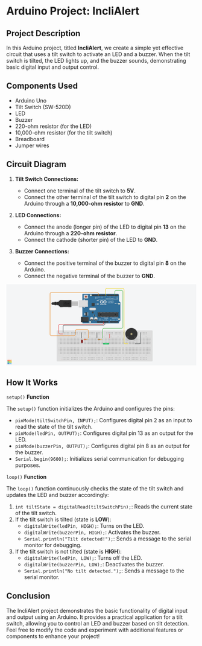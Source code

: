 # Arduino Project: IncliAlert

## Project Description

In this Arduino project, titled **IncliAlert**, we create a simple yet effective circuit that uses a tilt switch to activate an LED and a buzzer. When the tilt switch is tilted, the LED lights up, and the buzzer sounds, demonstrating basic digital input and output control.

## Components Used

- Arduino Uno
- Tilt Switch (SW-520D)
- LED
- Buzzer
- 220-ohm resistor (for the LED)
- 10,000-ohm resistor (for the tilt switch)
- Breadboard
- Jumper wires

## Circuit Diagram

1. **Tilt Switch Connections:**
   - Connect one terminal of the tilt switch to **5V**.
   - Connect the other terminal of the tilt switch to digital pin **2** on the Arduino through a **10,000-ohm resistor** to **GND**.

2. **LED Connections:**
   - Connect the anode (longer pin) of the LED to digital pin **13** on the Arduino through a **220-ohm resistor**.
   - Connect the cathode (shorter pin) of the LED to **GND**.

3. **Buzzer Connections:**
   - Connect the positive terminal of the buzzer to digital pin **8** on the Arduino.
   - Connect the negative terminal of the buzzer to **GND**.

![Circuit diagram](https://github.com/MBenincasa/arduino-learning-projects/blob/main/incli_alert/incli_alert_design.png)

## How It Works

`setup()` **Function**

The `setup()` function initializes the Arduino and configures the pins:

- `pinMode(tiltSwitchPin, INPUT);`: Configures digital pin 2 as an input to read the state of the tilt switch.
- `pinMode(ledPin, OUTPUT);`: Configures digital pin 13 as an output for the LED.
- `pinMode(buzzerPin, OUTPUT);`: Configures digital pin 8 as an output for the buzzer.
- `Serial.begin(9600);`: Initializes serial communication for debugging purposes.

`loop()` **Function**

The `loop()` function continuously checks the state of the tilt switch and updates the LED and buzzer accordingly:

1. `int tiltState = digitalRead(tiltSwitchPin);`: Reads the current state of the tilt switch.
2. If the tilt switch is tilted (state is **LOW**):
   - `digitalWrite(ledPin, HIGH);`: Turns on the LED.
   - `digitalWrite(buzzerPin, HIGH);`: Activates the buzzer.
   - `Serial.println("Tilt detected!");`: Sends a message to the serial monitor for debugging.
3. If the tilt switch is not tilted (state is **HIGH**):
   - `digitalWrite(ledPin, LOW);`: Turns off the LED.
   - `digitalWrite(buzzerPin, LOW);`: Deactivates the buzzer.
   - `Serial.println("No tilt detected.");`: Sends a message to the serial monitor.

## Conclusion

The IncliAlert project demonstrates the basic functionality of digital input and output using an Arduino. It provides a practical application for a tilt switch, allowing you to control an LED and buzzer based on tilt detection. Feel free to modify the code and experiment with additional features or components to enhance your project!